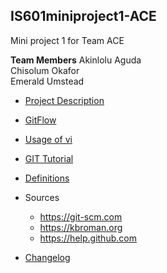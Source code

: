 ## IS601miniproject1-ACE
Mini project 1 for Team ACE   

**Team Members**
Akinlolu Aguda   
Chisolum Okafor  
Emerald Umstead  


* [Project Description](/project.md)   

* [GitFlow](/gitFlow.md)   

* [Usage of vi](/finishproject/commands1.md)   


* [GIT Tutorial](/tutorial.md)
    


* [Definitions](/alldefinitions.md)  


* Sources
     * https://git-scm.com
     * https://kbroman.org
     * https://help.github.com   

 
* [Changelog](/changelog.md)



